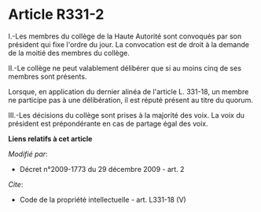 # Article R331-2

I.-Les membres du collège de la Haute Autorité sont convoqués par son président qui fixe l'ordre du jour. La convocation est
de droit à la demande de la moitié des membres du collège. 

II.-Le collège ne peut valablement délibérer que si au moins cinq de ses membres sont présents. 

Lorsque, en application du dernier alinéa de l'article L. 331-18, un membre ne participe pas à une délibération, il est
réputé présent au titre du quorum. 

III.-Les décisions du collège sont prises à la majorité des voix. La voix du président est prépondérante en cas de partage
égal des voix.

**Liens relatifs à cet article**

_Modifié par_:

  - Décret n°2009-1773 du 29 décembre 2009 - art. 2

_Cite_:

  - Code de la propriété intellectuelle - art. L331-18 (V)
